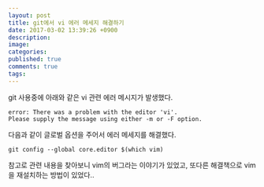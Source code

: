 ```yaml
---
layout: post
title: git에서 vi 에러 메세지 해결하기
date: 2017-03-02 13:39:26 +0900
description: 
image: 
categories: 
published: true
comments: true
tags:
---
```


git 사용중에 아래와 같은 vi 관련 에러 메시지가 발생했다.

```
error: There was a problem with the editor 'vi'.
Please supply the message using either -m or -F option.
```

다음과 같이 글로벌 옵션을 주어서 에러 메세지를 해결했다.

```
git config --global core.editor $(which vim)
```

참고로 관련 내용을 찾아보니 vim의 버그라는 이야기가 있었고, 또다른 해결책으로 vim을 재설치하는 방법이 있었다..